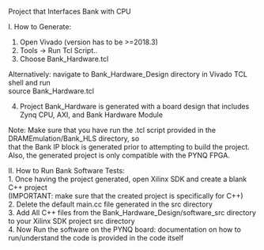 Project that Interfaces Bank with CPU

I. How to Generate:
   1. Open Vivado (version has to be >=2018.3)
   2. Tools -> Run Tcl Script..  
   3. Choose Bank_Hardware.tcl 

   Alternatively: navigate to Bank_Hardware_Design directory in Vivado TCL shell and run     
   source Bank_Hardware.tcl

   4. Project Bank_Hardware is generated with a board design that includes   
      Zynq CPU, AXI, and Bank Hardware Module
   
   Note: Make sure that you have run the .tcl script provided in the DRAMEmulation/Bank_HLS directory, so    
	 that the Bank IP block is generated prior to attempting to build the project.    
	 Also, the generated project is only compatible with the PYNQ FPGA.   
    
II. How to Run Bank Software Tests:                                                          
    1. Once having the project generated, open Xilinx SDK and create a blank C++ project  
    (IMPORTANT: make sure that the created project is specifically for C++)       
    2. Delete the default main.cc file generated in the src directory        
    3. Add All C++ files from the Bank_Hardware_Design/software_src directory to your Xilinx SDK project src directory      
    4. Now Run the software on the PYNQ board: documentation on how to run/understand the code is provided in the code itself     

